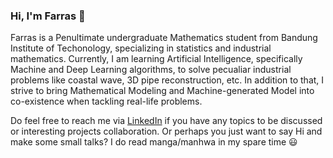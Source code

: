 ### Hi, I'm Farras 👋 

<!--
**nfarrasd/nfarrasd** is a ✨ _special_ ✨ repository because its `README.md` (this file) appears on your GitHub profile.-->

Farras is a Penultimate undergraduate Mathematics student from Bandung Institute of Techonology, specializing in statistics and industrial mathematics. Currently, I am learning Artificial Intelligence, specifically Machine and Deep Learning algorithms, to solve pecualiar industrial problems like coastal wave, 3D pipe reconstruction, etc. In addition to that, I strive to bring Mathematical Modeling and Machine-generated Model into co-existence when tackling real-life problems.

Do feel free to reach me via [LinkedIn]([https://www.linkedin.com/in/nfarrasd/]) if you have any topics to be discussed or interesting projects collaboration. Or perhaps you just want to say Hi and make some small talks? I do read manga/manhwa in my spare time 😃

<!--
- 🔭 I’m currently working on ...
- 🌱 I’m currently learning ...
- 👯 I’m looking to collaborate on ...
- 🤔 I’m looking for help with ...
- 💬 Ask me about ...
- 📫 How to reach me: ...
- 😄 Pronouns: ...
- ⚡ Fun fact: ...
-->
